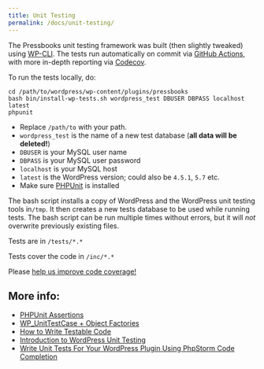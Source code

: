 ```yaml
---
title: Unit Testing
permalink: /docs/unit-testing/
---
```


The Pressbooks unit testing framework was built (then slightly tweaked) using [WP-CLI][1]. The tests run automatically on commit via [GitHub Actions][2], with more in-depth reporting via [Codecov][3].

To run the tests locally, do:

    cd /path/to/wordpress/wp-content/plugins/pressbooks
    bash bin/install-wp-tests.sh wordpress_test DBUSER DBPASS localhost latest
    phpunit

- Replace `/path/to` with your path.
- `wordpress_test` is the name of a new test database (**all data will be deleted!**)
- `DBUSER` is your MySQL user name
- `DBPASS` is your MySQL user password
- `localhost` is your MySQL host
- `latest` is the WordPress version; could also be `4.5.1`, `5.7` etc.
- Make sure [PHPUnit][4] is installed

The bash script installs a copy of WordPress and the WordPress unit testing tools in`/tmp`. It then creates a new tests database to be used while running tests. The bash script can be run multiple times without errors, but it will _not_ overwrite previously existing files.

Tests are in `/tests/*.*`

Tests cover the code in `/inc/*.*`

Please [help us improve code coverage!][3]

## More info:

- [PHPUnit Assertions][5]
- [WP_UnitTestCase + Object Factories][6]
- [How to Write Testable Code][7]
- [Introduction to WordPress Unit Testing][8]
- [Write Unit Tests For Your WordPress Plugin Using PhpStorm Code Completion][9]

[1]: https://make.wordpress.org/cli/handbook/plugin-unit-tests/
[2]: https://github.com/pressbooks/pressbooks/blob/master/.github/workflows/lint-and-test.yml
[3]: https://app.codecov.io/gh/pressbooks/pressbooks
[4]: https://phpunit.de/
[5]: https://phpunit.de/manual/4.8/en/appendixes.assertions.html
[6]: http://codesymphony.co/writing-wordpress-plugin-unit-tests/#object-factories
[7]: http://code.tutsplus.com/tutorials/how-to-write-testable-and-maintainable-code-in-php--net-31726
[8]: http://carlalexander.ca/introduction-wordpress-unit-testing/
[9]: http://kizu514.com/blog/write-unit-tests-for-your-wordpress-plugin-using-phpstorm-code-completion/
